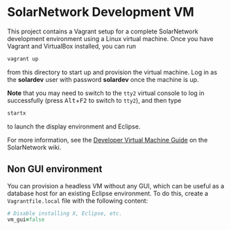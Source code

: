 # SolarNetwork Development VM

This project contains a Vagrant setup for a complete SolarNetwork development
environment using a Linux virtual machine. Once you have Vagrant and VirtualBox
installed, you can run

```sh
vagrant up
```

from this directory to start up and provision the virtual machine. Log in as
the **solardev** user with password **solardev** once the machine is up.

**Note** that you may need to switch to the `tty2` virtual console to log
in successfully (press <kbd>Alt</kbd>+<kbd>F2</kbd> to switch to `tty2`),
and then type

```sh
startx
```

to launch the display environment and Eclipse.

For more information, see the [Developer Virtual Machine Guide][vm-guide] on
the SolarNetwork wiki.

## Non GUI environment

You can provision a headless VM without any GUI, which can be useful as a
database host for an existing Eclipse environment. To do this, create a
`Vagrantfile.local` file with the following content:

```ruby
# Disable installing X, Eclipse, etc.
vm_gui=false
```

  [vm-guide]: https://github.com/SolarNetwork/solarnetwork/wiki/Developer-VM

